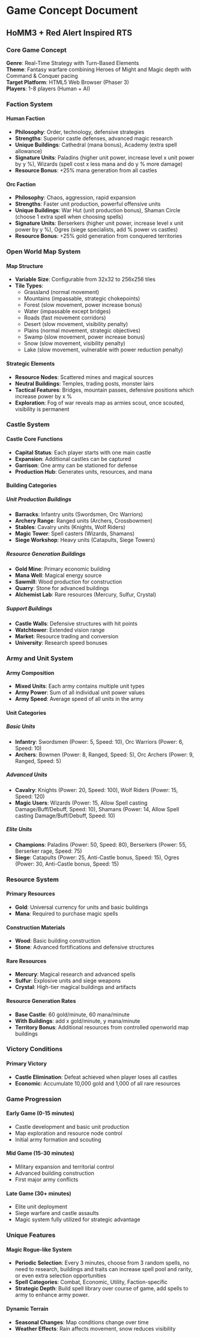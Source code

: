 # Game Concept Document
## HoMM3 + Red Alert Inspired RTS

### Core Game Concept

**Genre**: Real-Time Strategy with Turn-Based Elements  
**Theme**: Fantasy warfare combining Heroes of Might and Magic depth with Command & Conquer pacing  
**Target Platform**: HTML5 Web Browser (Phaser 3)  
**Players**: 1-8 players (Human + AI)

### Faction System

#### Human Faction
- **Philosophy**: Order, technology, defensive strategies
- **Strengths**: Superior castle defenses, advanced magic research
- **Unique Buildings**: Cathedral (mana bonus), Academy (extra spell allowance)
- **Signature Units**: Paladins (higher unit power, increase level x unit power by y %), Wizards (spell cost x less mana and do y % more damage)
- **Resource Bonus**: +25% mana generation from all castles

#### Orc Faction
- **Philosophy**: Chaos, aggression, rapid expansion
- **Strengths**: Faster unit production, powerful offensive units
- **Unique Buildings**: War Hut (unit production bonus), Shaman Circle (choose 1 extra spell when choosing spells)
- **Signature Units**: Berserkers (higher unit power, increase level x unit power by y %), Ogres (siege specialists, add % power vs castles)
- **Resource Bonus**: +25% gold generation from conquered territories

### Open World Map System

#### Map Structure
- **Variable Size**: Configurable from 32x32 to 256x256 tiles
- **Tile Types**: 
  - Grassland (normal movement)
  - Mountains (impassable, strategic chokepoints)
  - Forest (slow movement, power increase bonus)
  - Water (impassable except bridges)
  - Roads (fast movement corridors)
  - Desert (slow movement, visibility penalty)
  - Plains (normal movement, strategic objectives)
  - Swamp (slow movement, power increase bonus)
  - Snow (slow movement, visibility penalty)
  - Lake (slow movement, vulnerable with power reduction penalty)

#### Strategic Elements
- **Resource Nodes**: Scattered mines and magical sources
- **Neutral Buildings**: Temples, trading posts, monster lairs
- **Tactical Features**: Bridges, mountain passes, defensive positions which increase power by x %
- **Exploration**: Fog of war reveals map as armies scout, once scouted, visibility is permanent

### Castle System

#### Castle Core Functions
- **Capital Status**: Each player starts with one main castle
- **Expansion**: Additional castles can be captured
- **Garrison**: One army can be stationed for defense
- **Production Hub**: Generates units, resources, and mana

#### Building Categories

##### Unit Production Buildings
- **Barracks**: Infantry units (Swordsmen, Orc Warriors)
- **Archery Range**: Ranged units (Archers, Crossbowmen)
- **Stables**: Cavalry units (Knights, Wolf Riders)
- **Magic Tower**: Spell casters (Wizards, Shamans)
- **Siege Workshop**: Heavy units (Catapults, Siege Towers)

##### Resource Generation Buildings
- **Gold Mine**: Primary economic building
- **Mana Well**: Magical energy source
- **Sawmill**: Wood production for construction
- **Quarry**: Stone for advanced buildings
- **Alchemist Lab**: Rare resources (Mercury, Sulfur, Crystal)

##### Support Buildings
- **Castle Walls**: Defensive structures with hit points
- **Watchtower**: Extended vision range
- **Market**: Resource trading and conversion
- **University**: Research speed bonuses

### Army and Unit System

#### Army Composition
- **Mixed Units**: Each army contains multiple unit types
- **Army Power**: Sum of all individual unit power values
- **Army Speed**: Average speed of all units in the army

#### Unit Categories

##### Basic Units
- **Infantry**: Swordsmen (Power: 5, Speed: 10), Orc Warriors (Power: 6, Speed: 10)
- **Archers**: Bowmen (Power: 8, Ranged, Speed: 5), Orc Archers (Power: 9, Ranged, Speed: 5)

##### Advanced Units 
- **Cavalry**: Knights (Power: 20, Speed: 100), Wolf Riders (Power: 15, Speed: 120)
- **Magic Users**: Wizards (Power: 15, Allow Spell casting Damage/Buff/Debuff, Speed: 10), Shamans (Power: 14, Allow Spell casting Damage/Buff/Debuff, Speed: 10)

##### Elite Units
- **Champions**: Paladins (Power: 50, Speed: 80), Berserkers (Power: 55, Berserker rage, Speed: 75)
- **Siege**: Catapults (Power: 25, Anti-Castle bonus, Speed: 15), Ogres (Power: 30, Anti-Castle bonus, Speed: 15)

### Resource System

#### Primary Resources
- **Gold**: Universal currency for units and basic buildings
- **Mana**: Required to purchase magic spells

#### Construction Materials
- **Wood**: Basic building construction
- **Stone**: Advanced fortifications and defensive structures

#### Rare Resources
- **Mercury**: Magical research and advanced spells
- **Sulfur**: Explosive units and siege weapons
- **Crystal**: High-tier magical buildings and artifacts

#### Resource Generation Rates
- **Base Castle**: 60 gold/minute, 60 mana/minute
- **With Buildings**: add x gold/minute, y mana/minute
- **Territory Bonus**: Additional resources from controlled openworld map buildings

### Victory Conditions

#### Primary Victory
- **Castle Elimination**: Defeat achieved when player loses all castles
- **Economic**: Accumulate 10,000 gold and 1,000 of all rare resources

### Game Progression

#### Early Game (0-15 minutes)
- Castle development and basic unit production
- Map exploration and resource node control
- Initial army formation and scouting

#### Mid Game (15-30 minutes)
- Military expansion and territorial control
- Advanced building construction
- First major army conflicts

#### Late Game (30+ minutes)
- Elite unit deployment
- Siege warfare and castle assaults
- Magic system fully utilized for strategic advantage

### Unique Features

#### Magic Rogue-like System
- **Periodic Selection**: Every 3 minutes, choose from 3 random spells, no need to research, buildings and traits can increase spell pool and rarity, or even extra selection opportunities
- **Spell Categories**: Combat, Economic, Utility, Faction-specific
- **Strategic Depth**: Build spell library over course of game, add spells to army to enhance army power.

#### Dynamic Terrain
- **Seasonal Changes**: Map conditions change over time
- **Weather Effects**: Rain affects movement, snow reduces visibility